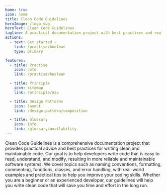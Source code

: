 ```yaml
---
home: true
icon: home
title: Clean Code Guidelines
heroImage: /logo.svg
heroText: Clean Code Guidelines
tagline: A practical documentation project with best practices and real-world examples to help you write clean, maintainable, and reliable code.
actions:
  - text: Get started 💡
    link: /practise/boolean
    type: primary

features:
  - title: Practise
    icon: note
    link: /practise/boolean

  - title: Principle
    icon: sitemap
    link: /principle/aaa

  - title: Design Patterns
    icon: layout
    link: /design-pattern/composition

  - title: Glossary
    icon: info
    link: /glossary/availability
---
```


Clean Code Guidelines is a comprehensive documentation project that provides practical advice and best practices for writing clean and maintainable code. Our goal is to help developers write code that is easy to read, understand, and modify, resulting in more reliable and maintainable software systems. We cover topics such as naming conventions, formatting, commenting, functions, classes, and error handling, with real-world examples and practical tips to help you improve your coding skills. Whether you are a beginner or an experienced developer, our guidelines will help you write clean code that will save you time and effort in the long run.
